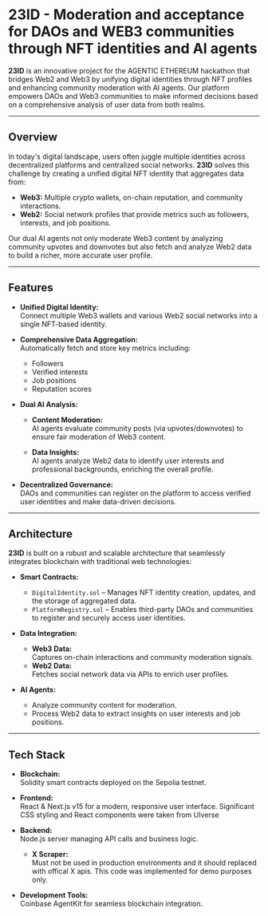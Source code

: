 # 23ID - Moderation and acceptance for DAOs and WEB3 communities through NFT identities and AI agents

**23ID** is an innovative project for the AGENTIC ETHEREUM hackathon that bridges Web2 and Web3 by unifying digital identities through NFT profiles and enhancing community moderation with AI agents. Our platform empowers DAOs and Web3 communities to make informed decisions based on a comprehensive analysis of user data from both realms.

---

## Overview

In today's digital landscape, users often juggle multiple identities across decentralized platforms and centralized social networks. **23ID** solves this challenge by creating a unified digital NFT identity that aggregates data from:

- **Web3:** Multiple crypto wallets, on-chain reputation, and community interactions.
- **Web2:** Social network profiles that provide metrics such as followers, interests, and job positions.

Our dual AI agents not only moderate Web3 content by analyzing community upvotes and downvotes but also fetch and analyze Web2 data to build a richer, more accurate user profile.

---

## Features

- **Unified Digital Identity:**  
  Connect multiple Web3 wallets and various Web2 social networks into a single NFT-based identity.
  
- **Comprehensive Data Aggregation:**  
  Automatically fetch and store key metrics including:
  - Followers
  - Verified interests
  - Job positions
  - Reputation scores
  
- **Dual AI Analysis:**
  - **Content Moderation:**  
    AI agents evaluate community posts (via upvotes/downvotes) to ensure fair moderation of Web3 content.
    
  - **Data Insights:**  
    AI agents analyze Web2 data to identify user interests and professional backgrounds, enriching the overall profile.
  
- **Decentralized Governance:**  
  DAOs and communities can register on the platform to access verified user identities and make data-driven decisions.

---

## Architecture

**23ID** is built on a robust and scalable architecture that seamlessly integrates blockchain with traditional web technologies:

- **Smart Contracts:**
  - `DigitalIdentity.sol` – Manages NFT identity creation, updates, and the storage of aggregated data.
  - `PlatformRegistry.sol` – Enables third-party DAOs and communities to register and securely access user identities.
  
- **Data Integration:**
  - **Web3 Data:**  
    Captures on-chain interactions and community moderation signals.
  - **Web2 Data:**  
    Fetches social network data via APIs to enrich user profiles.
  
- **AI Agents:**
  - Analyze community content for moderation.
  - Process Web2 data to extract insights on user interests and job positions.

---

## Tech Stack

- **Blockchain:**  
  Solidity smart contracts deployed on the Sepolia testnet.
  
- **Frontend:**  
  React & Next.js v15 for a modern, responsive user interface. Significant CSS styling and React components were taken from UIverse
  
- **Backend:**  
  Node.js server managing API calls and business logic.

  - **X Scraper:**  
  Must not be used in production environments and it should replaced with offical X apis. This code was implemented for demo purposes only.
  
- **Development Tools:**  
  Coinbase AgentKit for seamless blockchain integration.